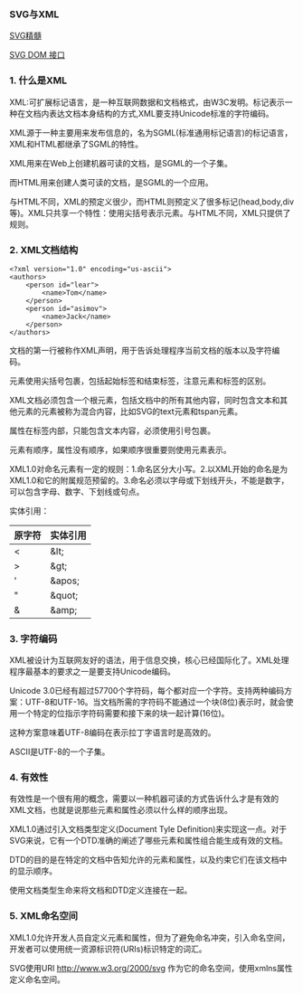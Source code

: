 ### SVG与XML

[SVG精髓](https://github.com/xswei/SVG_Essentials)

[SVG DOM 接口](https://github.com/xswei/SVG_Essentials/tree/master/SVG_DOM)

### 1. 什么是XML

XML:可扩展标记语言，是一种互联网数据和文档格式，由W3C发明。标记表示一种在文档内表达文档本身结构的方式,XML要支持Unicode标准的字符编码。

XML源于一种主要用来发布信息的，名为SGML(标准通用标记语言)的标记语言，XML和HTML都继承了SGML的特性。

XML用来在Web上创建机器可读的文档，是SGML的一个子集。

而HTML用来创建人类可读的文档，是SGML的一个应用。

与HTML不同，XML的预定义很少，而HTML则预定义了很多标记(head,body,div等)。XML只共享一个特性：使用尖括号表示元素。与HTML不同，XML只提供了规则。

### 2. XML文档结构

```
<?xml version="1.0" encoding="us-ascii">
<authors>
    <person id="lear">
        <name>Tom</name>
    </person>
    <person id="asimov">
        <name>Jack</name>
    </person>
</authors>

```
文档的第一行被称作XML声明，用于告诉处理程序当前文档的版本以及字符编码。

元素使用尖括号包裹，包括起始标签和结束标签，注意元素和标签的区别。

XML文档必须包含一个根元素，包括文档中的所有其他内容，同时包含文本和其他元素的元素被称为混合内容，比如SVG的text元素和tspan元素。

属性在标签内部，只能包含文本内容，必须使用引号包裹。

元素有顺序，属性没有顺序，如果顺序很重要则使用元素表示。

XML1.0对命名元素有一定的规则：1.命名区分大小写。2.以XML开始的命名是为XML1.0和它的附属规范预留的。3.命名必须以字母或下划线开头，不能是数字，可以包含字母、数字、下划线或句点。

实体引用：


原字符 | 实体引用
---|---
\< | \&lt;
\> | \&gt;
\' | \&apos;
\" | \&quot;
\& | \&amp;

### 3. 字符编码

XML被设计为互联网友好的语法，用于信息交换，核心已经国际化了。XML处理程序最基本的要求之一是要支持Unicode编码。

Unicode 3.0已经有超过57700个字符码，每个都对应一个字符。支持两种编码方案：UTF-8和UTF-16。当文档所需的字符码不能通过一个块(8位)表示时，就会使用一个特定的位指示字符码需要和接下来的块一起计算(16位)。

这种方案意味着UTF-8编码在表示拉丁字语言时是高效的。

ASCII是UTF-8的一个子集。

### 4. 有效性

有效性是一个很有用的概念，需要以一种机器可读的方式告诉什么才是有效的XML文档，也就是说那些元素和属性必须以什么样的顺序出现。

XML1.0通过引入文档类型定义(Document Tyle Definition)来实现这一点。对于SVG来说，它有一个DTD准确的阐述了哪些元素和属性组合能生成有效的文档。

DTD的目的是在特定的文档中告知允许的元素和属性，以及约束它们在该文档中的显示顺序。

使用文档类型生命<!DOCTYPE ...>来将文档和DTD定义连接在一起。

### 5. XML命名空间

XML1.0允许开发人员自定义元素和属性，但为了避免命名冲突，引入命名空间，开发者可以使用统一资源标识符(URIs)标识特定的词汇。

SVG使用URI http://www.w3.org/2000/svg 作为它的命名空间，使用xmlns属性定义命名空间。
